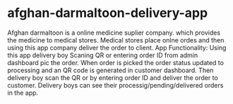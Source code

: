 # afghan-darmaltoon-delivery-app
Afghan darmaltoon is a online medicine suplier company. which provides the medicine to medical stores.
Medical stores place onlne ordes and then using this app company deliver the order to client.
App Functionality:
Using this app delivery boy Scaning QR or entering order ID from admin dashboard pic the order.
When order is picked the order status updated to processing and an QR code is generated in customer dashboard.
Then delivery boy scan the QR or by entering order ID and deliver the order to customer.
Delivery boys can see their processig/pending/delivered orders in the app.
